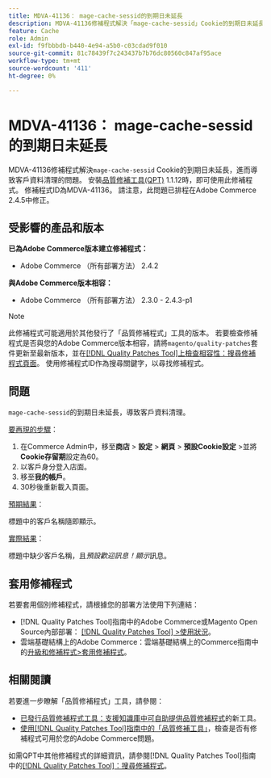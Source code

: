 ```yaml
---
title: MDVA-41136： mage-cache-sessid的到期日未延長
description: MDVA-41136修補程式解決「mage-cache-sessid」Cookie的到期日未延長，進而導致客戶資料清理的問題。 安裝[Quality Patches Tool (QPT)](https://experienceleague.adobe.com/zh-hant/docs/commerce-knowledge-base/kb/announcements/commerce-announcements/magento-quality-patches-released-new-tool-to-self-serve-quality-patches) 1.1.12後，即可使用此修補程式。 修補程式ID為MDVA-41136。 請注意，此問題已排程在Adobe Commerce 2.4.5中修正。
feature: Cache
role: Admin
exl-id: f9fbbbdb-b440-4e94-a5b0-c03cdad9f010
source-git-commit: 81c78439f7c243437b7b76dc80560c847af95ace
workflow-type: tm+mt
source-wordcount: '411'
ht-degree: 0%

---
```


# MDVA-41136： mage-cache-sessid的到期日未延長

MDVA-41136修補程式解決`mage-cache-sessid` Cookie的到期日未延長，進而導致客戶資料清理的問題。 安裝[品質修補工具(QPT)](https://experienceleague.adobe.com/zh-hant/docs/commerce-knowledge-base/kb/announcements/commerce-announcements/magento-quality-patches-released-new-tool-to-self-serve-quality-patches) 1.1.12時，即可使用此修補程式。 修補程式ID為MDVA-41136。 請注意，此問題已排程在Adobe Commerce 2.4.5中修正。

## 受影響的產品和版本

**已為Adobe Commerce版本建立修補程式：**

* Adobe Commerce （所有部署方法） 2.4.2

**與Adobe Commerce版本相容：**

* Adobe Commerce （所有部署方法） 2.3.0 - 2.4.3-p1

>[!NOTE]
>
>此修補程式可能適用於其他發行了「品質修補程式」工具的版本。 若要檢查修補程式是否與您的Adobe Commerce版本相容，請將`magento/quality-patches`套件更新至最新版本，並在[[!DNL Quality Patches Tool]上檢查相容性：搜尋修補程式頁面](https://experienceleague.adobe.com/zh-hant/docs/commerce-knowledge-base/kb/announcements/commerce-announcements/magento-quality-patches-released-new-tool-to-self-serve-quality-patches)。 使用修補程式ID作為搜尋關鍵字，以尋找修補程式。

## 問題

`mage-cache-sessid`的到期日未延長，導致客戶資料清理。

<u>要再現的步驟</u>：

1. 在Commerce Admin中，移至&#x200B;**商店** > **設定** > **網頁** > **預設Cookie設定** >並將&#x200B;**Cookie存留期**&#x200B;設定為60。
1. 以客戶身分登入店面。
1. 移至&#x200B;**我的帳戶**。
1. 30秒後重新載入頁面。

<u>預期結果</u>：

標題中的客戶名稱隨即顯示。

<u>實際結果</u>：

標題中缺少客戶名稱，且&#x200B;*預設歡迎訊息！顯示*&#x200B;訊息。

## 套用修補程式

若要套用個別修補程式，請根據您的部署方法使用下列連結：

* [!DNL Quality Patches Tool]指南中的Adobe Commerce或Magento Open Source內部部署： [[!DNL Quality Patches Tool] >使用狀況](/help/tools/quality-patches-tool/usage.md)。
* 雲端基礎結構上的Adobe Commerce：雲端基礎結構上的Commerce指南中的[升級和修補程式>套用修補程式](https://experienceleague.adobe.com/docs/commerce-cloud-service/user-guide/develop/upgrade/apply-patches.html?lang=zh-Hant)。

## 相關閱讀

若要進一步瞭解「品質修補程式」工具，請參閱：

* [已發行品質修補程式工具：支援知識庫中可自助提供品質修補程式](https://experienceleague.adobe.com/zh-hant/docs/commerce-knowledge-base/kb/announcements/commerce-announcements/magento-quality-patches-released-new-tool-to-self-serve-quality-patches)的新工具。
* [使用[!DNL Quality Patches Tool]指南中的「品質修補工具」](/help/tools/quality-patches-tool/patches-available-in-qpt/check-patch-for-magento-issue-with-magento-quality-patches.md)，檢查是否有修補程式可用於您的Adobe Commerce問題。

如需QPT中其他修補程式的詳細資訊，請參閱[!DNL Quality Patches Tool]指南中的[[!DNL Quality Patches Tool]：搜尋修補程式](https://experienceleague.adobe.com/tools/commerce-quality-patches/index.html?lang=zh-Hant)。
